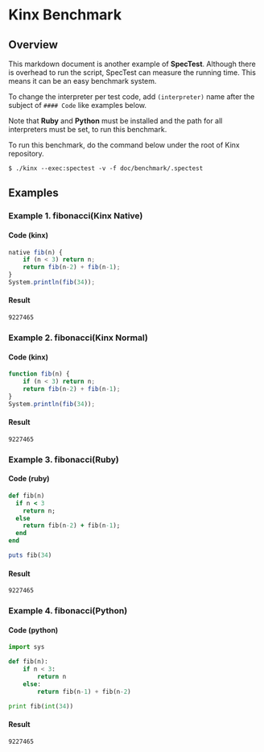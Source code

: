 
# Kinx Benchmark

## Overview

This markdown document is another example of **SpecTest**.
Although there is overhead to run the script, SpecTest can measure the running time.
This means it can be an easy benchmark system.

To change the interpreter per test code, add `(interpreter)` name after the subject of `#### Code` like examples below.

Note that **Ruby** and **Python** must be installed
and the path for all interpreters must be set, to run this benchmark.

To run this benchmark, do the command below under the root of Kinx repository.

```
$ ./kinx --exec:spectest -v -f doc/benchmark/.spectest
```

## Examples

### Example 1. fibonacci(Kinx Native)

#### Code (kinx)

```javascript
native fib(n) {
    if (n < 3) return n;
    return fib(n-2) + fib(n-1);
}
System.println(fib(34));
```

#### Result

```
9227465
```

### Example 2. fibonacci(Kinx Normal)

#### Code (kinx)

```javascript
function fib(n) {
    if (n < 3) return n;
    return fib(n-2) + fib(n-1);
}
System.println(fib(34));
```

#### Result

```
9227465
```

### Example 3. fibonacci(Ruby)

#### Code (ruby)

```ruby
def fib(n)
  if n < 3
    return n;
  else
    return fib(n-2) + fib(n-1);
  end
end

puts fib(34)
```

#### Result

```
9227465
```

### Example 4. fibonacci(Python)

#### Code (python)

```python
import sys

def fib(n):
    if n < 3:
        return n
    else:
        return fib(n-1) + fib(n-2)

print fib(int(34))
```

#### Result

```
9227465
```

